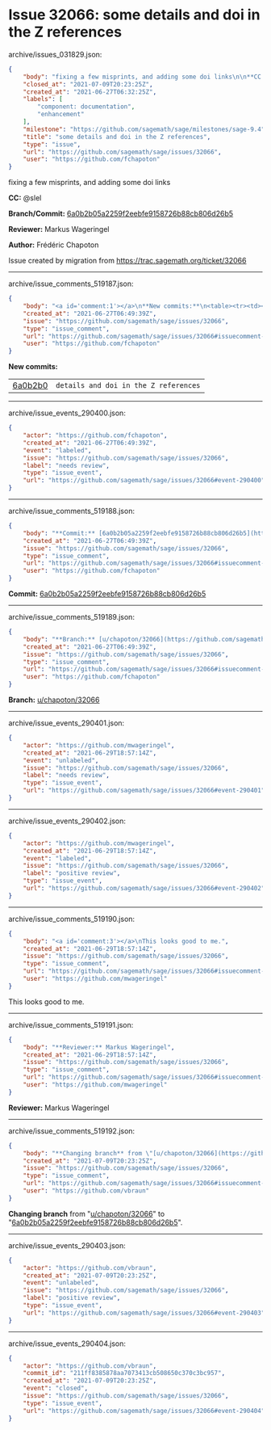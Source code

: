 # Issue 32066: some details and doi in the Z references

archive/issues_031829.json:
```json
{
    "body": "fixing a few misprints, and adding some doi links\n\n**CC:**  @slel\n\n**Branch/Commit:** [6a0b2b05a2259f2eebfe9158726b88cb806d26b5](https://github.com/sagemath/sagetrac-mirror/commit/6a0b2b05a2259f2eebfe9158726b88cb806d26b5)\n\n**Reviewer:** Markus Wageringel\n\n**Author:** Fr\u00e9d\u00e9ric Chapoton\n\nIssue created by migration from https://trac.sagemath.org/ticket/32066\n\n",
    "closed_at": "2021-07-09T20:23:25Z",
    "created_at": "2021-06-27T06:32:25Z",
    "labels": [
        "component: documentation",
        "enhancement"
    ],
    "milestone": "https://github.com/sagemath/sage/milestones/sage-9.4",
    "title": "some details and doi in the Z references",
    "type": "issue",
    "url": "https://github.com/sagemath/sage/issues/32066",
    "user": "https://github.com/fchapoton"
}
```
fixing a few misprints, and adding some doi links

**CC:**  @slel

**Branch/Commit:** [6a0b2b05a2259f2eebfe9158726b88cb806d26b5](https://github.com/sagemath/sagetrac-mirror/commit/6a0b2b05a2259f2eebfe9158726b88cb806d26b5)

**Reviewer:** Markus Wageringel

**Author:** Frédéric Chapoton

Issue created by migration from https://trac.sagemath.org/ticket/32066





---

archive/issue_comments_519187.json:
```json
{
    "body": "<a id='comment:1'></a>\n**New commits:**\n<table><tr><td><a href=\"https://github.com/sagemath/sagetrac-mirror/commit/6a0b2b05a2259f2eebfe9158726b88cb806d26b5\">6a0b2b0</a></td><td><code>details and doi in the Z references</code></td></tr></table>\n",
    "created_at": "2021-06-27T06:49:39Z",
    "issue": "https://github.com/sagemath/sage/issues/32066",
    "type": "issue_comment",
    "url": "https://github.com/sagemath/sage/issues/32066#issuecomment-519187",
    "user": "https://github.com/fchapoton"
}
```

<a id='comment:1'></a>
**New commits:**
<table><tr><td><a href="https://github.com/sagemath/sagetrac-mirror/commit/6a0b2b05a2259f2eebfe9158726b88cb806d26b5">6a0b2b0</a></td><td><code>details and doi in the Z references</code></td></tr></table>




---

archive/issue_events_290400.json:
```json
{
    "actor": "https://github.com/fchapoton",
    "created_at": "2021-06-27T06:49:39Z",
    "event": "labeled",
    "issue": "https://github.com/sagemath/sage/issues/32066",
    "label": "needs review",
    "type": "issue_event",
    "url": "https://github.com/sagemath/sage/issues/32066#event-290400"
}
```



---

archive/issue_comments_519188.json:
```json
{
    "body": "**Commit:** [6a0b2b05a2259f2eebfe9158726b88cb806d26b5](https://github.com/sagemath/sagetrac-mirror/commit/6a0b2b05a2259f2eebfe9158726b88cb806d26b5)",
    "created_at": "2021-06-27T06:49:39Z",
    "issue": "https://github.com/sagemath/sage/issues/32066",
    "type": "issue_comment",
    "url": "https://github.com/sagemath/sage/issues/32066#issuecomment-519188",
    "user": "https://github.com/fchapoton"
}
```

**Commit:** [6a0b2b05a2259f2eebfe9158726b88cb806d26b5](https://github.com/sagemath/sagetrac-mirror/commit/6a0b2b05a2259f2eebfe9158726b88cb806d26b5)



---

archive/issue_comments_519189.json:
```json
{
    "body": "**Branch:** [u/chapoton/32066](https://github.com/sagemath/sagetrac-mirror/tree/u/chapoton/32066)",
    "created_at": "2021-06-27T06:49:39Z",
    "issue": "https://github.com/sagemath/sage/issues/32066",
    "type": "issue_comment",
    "url": "https://github.com/sagemath/sage/issues/32066#issuecomment-519189",
    "user": "https://github.com/fchapoton"
}
```

**Branch:** [u/chapoton/32066](https://github.com/sagemath/sagetrac-mirror/tree/u/chapoton/32066)



---

archive/issue_events_290401.json:
```json
{
    "actor": "https://github.com/mwageringel",
    "created_at": "2021-06-29T18:57:14Z",
    "event": "unlabeled",
    "issue": "https://github.com/sagemath/sage/issues/32066",
    "label": "needs review",
    "type": "issue_event",
    "url": "https://github.com/sagemath/sage/issues/32066#event-290401"
}
```



---

archive/issue_events_290402.json:
```json
{
    "actor": "https://github.com/mwageringel",
    "created_at": "2021-06-29T18:57:14Z",
    "event": "labeled",
    "issue": "https://github.com/sagemath/sage/issues/32066",
    "label": "positive review",
    "type": "issue_event",
    "url": "https://github.com/sagemath/sage/issues/32066#event-290402"
}
```



---

archive/issue_comments_519190.json:
```json
{
    "body": "<a id='comment:3'></a>\nThis looks good to me.",
    "created_at": "2021-06-29T18:57:14Z",
    "issue": "https://github.com/sagemath/sage/issues/32066",
    "type": "issue_comment",
    "url": "https://github.com/sagemath/sage/issues/32066#issuecomment-519190",
    "user": "https://github.com/mwageringel"
}
```

<a id='comment:3'></a>
This looks good to me.



---

archive/issue_comments_519191.json:
```json
{
    "body": "**Reviewer:** Markus Wageringel",
    "created_at": "2021-06-29T18:57:14Z",
    "issue": "https://github.com/sagemath/sage/issues/32066",
    "type": "issue_comment",
    "url": "https://github.com/sagemath/sage/issues/32066#issuecomment-519191",
    "user": "https://github.com/mwageringel"
}
```

**Reviewer:** Markus Wageringel



---

archive/issue_comments_519192.json:
```json
{
    "body": "**Changing branch** from \"[u/chapoton/32066](https://github.com/sagemath/sagetrac-mirror/tree/u/chapoton/32066)\" to \"[6a0b2b05a2259f2eebfe9158726b88cb806d26b5](https://github.com/sagemath/sagetrac-mirror/commit/6a0b2b05a2259f2eebfe9158726b88cb806d26b5)\".",
    "created_at": "2021-07-09T20:23:25Z",
    "issue": "https://github.com/sagemath/sage/issues/32066",
    "type": "issue_comment",
    "url": "https://github.com/sagemath/sage/issues/32066#issuecomment-519192",
    "user": "https://github.com/vbraun"
}
```

**Changing branch** from "[u/chapoton/32066](https://github.com/sagemath/sagetrac-mirror/tree/u/chapoton/32066)" to "[6a0b2b05a2259f2eebfe9158726b88cb806d26b5](https://github.com/sagemath/sagetrac-mirror/commit/6a0b2b05a2259f2eebfe9158726b88cb806d26b5)".



---

archive/issue_events_290403.json:
```json
{
    "actor": "https://github.com/vbraun",
    "created_at": "2021-07-09T20:23:25Z",
    "event": "unlabeled",
    "issue": "https://github.com/sagemath/sage/issues/32066",
    "label": "positive review",
    "type": "issue_event",
    "url": "https://github.com/sagemath/sage/issues/32066#event-290403"
}
```



---

archive/issue_events_290404.json:
```json
{
    "actor": "https://github.com/vbraun",
    "commit_id": "211ff8385878aa7073413cb508650c370c3bc957",
    "created_at": "2021-07-09T20:23:25Z",
    "event": "closed",
    "issue": "https://github.com/sagemath/sage/issues/32066",
    "type": "issue_event",
    "url": "https://github.com/sagemath/sage/issues/32066#event-290404"
}
```
